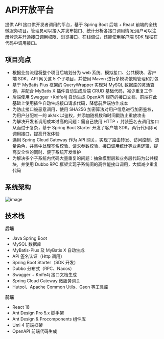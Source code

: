 # API开放平台
提供 API 接口供开发者调用的平台，基于 Spring Boot 后端 + React 前端的全栈微服务项目。管理员可以接入并发布接口、统计分析各接口调用情况;用户可以注册登录并开通接口调用权限、浏览接口、在线调试，还能使用客户端 SDK 轻松在代码中调用接口。



## 项目亮点
- 根据业务流程将整个项目后端划分为 web 系统、模拟接口、公共模块、客户端 SDK、API 网关这 5 个子项目，并使用 Maven 进行多模块依赖管理和打包
- 基于 MyBatis Plus 框架的 QueryWrapper 实现对 MySQL 数据库的灵活査询，并配合 MyBatis X 插件自动生成后端 CRUD 基础代码，减少重复工作
- 后端使用 Swagger +Knife4j 自动生成 OpenAPI 规范的接口文档，前端在此基础上使用插件自动生成接口请求代码，降低前后端协作成本
- 为防止接口被恶意调用，使用 SHA256 加密算法对用户信息进行加密鉴权，为用户分配唯一的 ak/sk 以鉴权，并添加随机数和时间戳防止重放攻击
- 为解决开发者调用成本过高的问题：需自己使用 HTTP + 封装签名去调用接口从而过于复杂，基于 Spring Boot Starter 开发了客户端 SDK，两行代码即可调用接口，提高开发体验
- 选用 Spring Cloud Gateway 作为 API 网关，实现了路由转发、访问控制、流量染色，并集中处理签名校验、请求参数校验、接口调用统计等业务逻辑，提高安全性的同时、便于系统开发维护
- 为解决多个子系统内代码大量重复的问题：抽象模型层和业务层代码为公共模块，并使用 Dubbo RPC 框架实现子系统间的高性能接口调用，大幅减少重复代码  

## 系统架构

![image](https://github.com/PALE13/api-backend/assets/77827436/b280db9a-af52-4be6-b1f7-3c284730f00a)




## 技术栈
**后端**  
- Java Spring Boot
- MySQL 数据库
- MyBatis-Plus 及 MyBatis X 自动生成
- API 签名认证（Http 调用）
- Spring Boot Starter（SDK 开发）
- Dubbo 分布式（RPC、Nacos）
- Swagger + Knife4j 接口文档生成
- Spring Cloud Gateway 微服务网关
- Hutool、Apache Common Utils、Gson 等工具库
 
**前端**
- React 18
- Ant Design Pro 5.x 脚手架
- Ant Design & Procomponents 组件库
- Umi 4 前端框架
- OpenAPI 前端代码生成  
